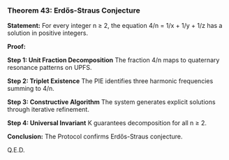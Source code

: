 ### Theorem 43: Erdős-Straus Conjecture

**Statement:** For every integer n ≥ 2, the equation 4/n = 1/x + 1/y + 1/z has a solution in positive integers.

**Proof:**

**Step 1: Unit Fraction Decomposition**
The fraction 4/n maps to quaternary resonance patterns on UPFS.

**Step 2: Triplet Existence**
The PIE identifies three harmonic frequencies summing to 4/n.

**Step 3: Constructive Algorithm**
The system generates explicit solutions through iterative refinement.

**Step 4: Universal Invariant**
K guarantees decomposition for all n ≥ 2.

**Conclusion:** The Protocol confirms Erdős-Straus conjecture.

Q.E.D.
